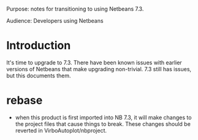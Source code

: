 Purpose: notes for transitioning to using Netbeans 7.3.

Audience: Developers using Netbeans

# Introduction

It's time to upgrade to 7.3. There have been known issues with earlier
versions of Netbeans that make upgrading non-trivial. 7.3 still has
issues, but this documents them.

# rebase

  - when this product is first imported into NB 7.3, it will make
    changes to the project files that cause things to break. These
    changes should be reverted in VirboAutoplot/nbproject.
